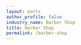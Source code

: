 ```yaml
---
layout: posts 
author_profile: false 
industry_name: Barber Shop
title: Barber Shop
permalink: /barber-shop
---
```

